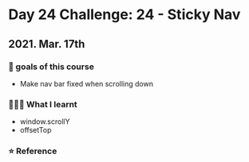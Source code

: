 # Day 24 Challenge: 24 - Sticky Nav

## 2021. Mar. 17th

### 💙 goals of this course

- Make nav bar fixed when scrolling down

### 👩🏻‍💻 What I learnt

- window.scrollY
- offsetTop

### ⭐️ Reference
